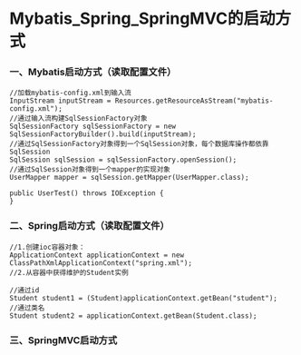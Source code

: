 # Mybatis_Spring_SpringMVC的启动方式

### 一、Mybatis启动方式（读取配置文件）

    //加载mybatis-config.xml到输入流
    InputStream inputStream = Resources.getResourceAsStream("mybatis-config.xml");
    //通过输入流构建SqlSessionFactory对象
    SqlSessionFactory sqlSessionFactory = new SqlSessionFactoryBuilder().build(inputStream);
    //通过SqlSessionFactory对象得到一个SqlSession对象，每个数据库操作都依靠SqlSession
    SqlSession sqlSession = sqlSessionFactory.openSession();
    //通过SqlSession对象得到一个mapper的实现对象
    UserMapper mapper = sqlSession.getMapper(UserMapper.class);
    
    public UserTest() throws IOException {
    }


### 二、Spring启动方式（读取配置文件）

    //1.创建ioc容器对象：
    ApplicationContext applicationContext = new ClassPathXmlApplicationContext("spring.xml");
    //2.从容器中获得维护的Student实例
		
    //通过id
    Student student1 = (Student)applicationContext.getBean("student");
    //通过类名
    Student student2 = applicationContext.getBean(Student.class);

### 三、SpringMVC启动方式
